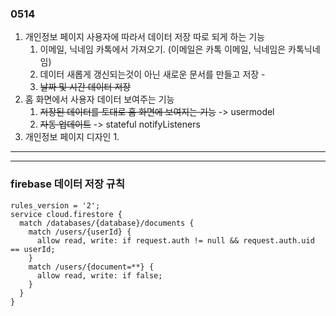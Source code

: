 ### 0514

1. 개인정보 페이지 사용자에 따라서 데이터 저장 따로 되게 하는 기능
   1. 이메일, 닉네임 카톡에서 가져오기. (이메일은 카톡 이메일, 닉네임은 카톡닉네임)
   2. 데이터 새롭게 갱신되는것이 아닌 새로운 문서를 만들고 저장 -
   3. ~~날짜 및 시간 데이터 저장~~
3. 홈 화면에서 사용자 데이터 보여주는 기능
   1. ~~저장된 데이터를 토대로 홈 화면에 보여지는 기능~~ -> usermodel
   2. ~~자동 업데이트~~ -> stateful notifyListeners
5. 개인정보 페이지 디자인
   1. 


---
---

### firebase 데이터 저장 규칙
```
rules_version = '2';
service cloud.firestore {
  match /databases/{database}/documents {
    match /users/{userId} {
      allow read, write: if request.auth != null && request.auth.uid == userId;
    }
    match /users/{document=**} {
      allow read, write: if false;
    }
  }
}
```
